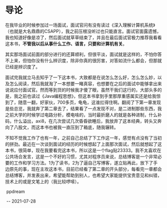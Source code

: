 # 导论

在我毕业的时候参加过一场面试，面试官问有没有读过《深入理解计算机系统》（也就是大名鼎鼎的CSAPP），我之前压根没听过也只能直言。面试官面露遗憾，我也知道好像是凉了，然后面试就草草结束了，并且在最后面试官极力推荐我看看这本书，**不管我以后从事什么工作、语言，只要和计算机有关**。

其实那场面试前面的部分进行的还算顺利，但很平淡，面试就是这样的，不怕你答不上来，但怕你没有什么辨识度，除非你真的很厉害，对答如流什么都会，但那就已经是辨识度了。

面试完我就立马去知乎了一下这本书，大致都是在说怎么怎么好，怎么怎么妙，以及怎么阅读，然后我就淘了一本想要一睹真容，也想要在之后的面试中能够拿出来说说应付面试官。然而等到货的时候我才傻了眼，虽然干我们这行的，大部头多的是，我之前也读过《Java编程思想》，但这本书拿到手里那厚重感属实还是给我惊到了，随意一翻，好家伙，700多页，龟龟，这谁扛得住啊。翻阅了下第一章发现是些总览，我就奔了第二章去了，结果看了一点发现不对，是二进制那些东西，我之前大学的时候学过电路分析，模电啥的，当时最折磨人的就是各种进制，什么补码，什么溢出，axi8，在几次尝试几次昏昏欲睡后，我放弃了这本经典，转头又奔向了八股文，而这本书也被我一直压到了箱底，随我辗转。

不知不觉我工作了也有一年，之前自己总结了下工作这一年，感觉有点没有了当初的拼劲。最近在一次谈到面试的经历的时候想起了上面那次面试，然后就想起了这本书，很简单，现在我要看完这本书，所以这是一个flag贴23333。我不太喜欢在公共场合发言，这是一个不好的习惯，尤其对程序员来说，总结博客是一个非常必要的工作和学习方法。1为了读书，2为了逼自己写博客，遂立贴再此，放下了手边原先的事，现在主攻这本书，目前已经看了第二章的开头部分，每看完一章都会总结博客，并发表出来，希望能帮助到别人，也希望大家能提供宝贵意见和纠错，技术上的或是文笔上的（我比较啰嗦）。

​																																				ppdream

​																																			-- 2021-07-28